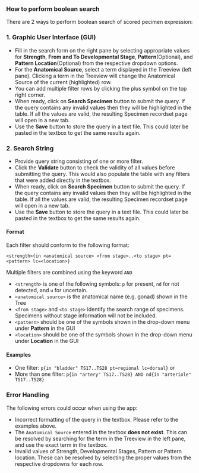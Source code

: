 ### How to perform boolean search

There are 2 ways to perform boolean search of scored pecimen expression:

### 1. Graphic User Interface (GUI) ###
  * Fill in the search form on the right pane by selecting appropriate values for **Strength**, **From and To Developmental Stage**, 
  **Pattern**(Optional), and **Pattern Location**(Optional) from the respective dropdown options.
  * For the <b>Anatomical Source</b>, select a term displayed in the Treeview (left pane). 
		Clicking a term in the Treeview will change the Anatomical Source of the current (highlighted) row. 
  * You can add multiple filter rows by clicking the plus symbol on the top right corner.
  * When ready, click on **Search Specimen** button to submit the query. If the query contains any invalid values then
    they will be highlighted in the table. If all the values are valid, the resulting Specimen recordset page will open in a new tab.
  * Use the <b>Save</b> button to store the query in a text file. This could later be pasted in the textbox to
    get the same results again.
   

### 2. Search String ### 
* Provide query string consisting of one or more filter. 
* Click the <b>Validate</b> button to check the validity of all values before submitting the query. 
This would also populate the table with any filters that were added directly in the textbox.
* When ready, click on **Search Specimen** button to submit the query. If the query contains any invalid values then
  they will be highlighted in the table. If all the values are valid, the resulting Specimen recordset page will open in a new tab.
* Use the <b>Save</b> button to store the query in a text file. This could later be pasted in the textbox to
    get the same results again.

#### Format ####

Each filter should conform to the following format: 

`<strength>{in <anatomical source> <from stage>..<to stage> pt=<pattern> lc=<location>}`

Multiple filters are combined using the keyword `AND`

* `<strength>` is one of the following symbols: `p` for present, `nd` for not detected, and `u` for uncertain.
* `<anatomical source>` is the anatomical name (e.g. gonad) shown in the Tree
* `<from stage>` and `<to stage>` identify the search range of specimens. Specimens without stage information will not be included. 
* `<pattern>` should be one of the symbols shown in the drop-down menu under **Pattern** in the GUI
* `<location>` should be one of the symbols shown in the drop-down menu under **Location** in the GUI

#### Examples #### 
* One filter: `p{in "bladder" TS17..TS28 pt=regional lc=dorsal}` or 
* More than one filter: `p{in "artery" TS17..TS28} AND nd{in "arteriole" TS17..TS28}`

### Error Handling ###
The following errors could occur when using the app:
* Incorrect formatting of the query in the textbox. Please refer to the examples above.
* The `Anatomical Source` entered in the textbox **does not exist**. This can be resolved by searching for the term in 
the Treeview in the left pane, and use the exact term in the textbox. 
* Invalid values of Strength, Developmental Stages, Pattern or Pattern location. These can be resolved by selecting the 
proper values from the respective dropdowns for each row.
